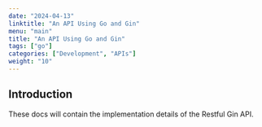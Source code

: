 ```yaml
---
date: "2024-04-13"
linktitle: "An API Using Go and Gin"
menu: "main"
title: "An API Using Go and Gin"
tags: ["go"]
categories: ["Development", "APIs"]
weight: "10"
---
```


## Introduction

These docs will contain the implementation details of the Restful Gin API.
